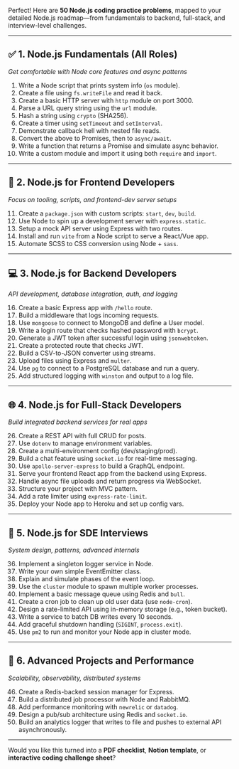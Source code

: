 Perfect! Here are **50 Node.js coding practice problems**, mapped to your detailed Node.js roadmap—from fundamentals to backend, full-stack, and interview-level challenges.

---

## ✅ **1. Node.js Fundamentals (All Roles)**

*Get comfortable with Node core features and async patterns*

1. Write a Node script that prints system info (`os` module).
2. Create a file using `fs.writeFile` and read it back.
3. Create a basic HTTP server with `http` module on port 3000.
4. Parse a URL query string using the `url` module.
5. Hash a string using `crypto` (SHA256).
6. Create a timer using `setTimeout` and `setInterval`.
7. Demonstrate callback hell with nested file reads.
8. Convert the above to Promises, then to `async/await`.
9. Write a function that returns a Promise and simulate async behavior.
10. Write a custom module and import it using both `require` and `import`.

---

## 🎯 **2. Node.js for Frontend Developers**

*Focus on tooling, scripts, and frontend-dev server setups*

11. Create a `package.json` with custom scripts: `start`, `dev`, `build`.
12. Use Node to spin up a development server with `express.static`.
13. Setup a mock API server using Express with two routes.
14. Install and run `vite` from a Node script to serve a React/Vue app.
15. Automate SCSS to CSS conversion using Node + `sass`.

---

## 💻 **3. Node.js for Backend Developers**

*API development, database integration, auth, and logging*

16. Create a basic Express app with `/hello` route.
17. Build a middleware that logs incoming requests.
18. Use `mongoose` to connect to MongoDB and define a User model.
19. Write a login route that checks hashed password with `bcrypt`.
20. Generate a JWT token after successful login using `jsonwebtoken`.
21. Create a protected route that checks JWT.
22. Build a CSV-to-JSON converter using streams.
23. Upload files using Express and `multer`.
24. Use `pg` to connect to a PostgreSQL database and run a query.
25. Add structured logging with `winston` and output to a log file.

---

## 🌐 **4. Node.js for Full-Stack Developers**

*Build integrated backend services for real apps*

26. Create a REST API with full CRUD for posts.
27. Use `dotenv` to manage environment variables.
28. Create a multi-environment config (dev/staging/prod).
29. Build a chat feature using `socket.io` for real-time messaging.
30. Use `apollo-server-express` to build a GraphQL endpoint.
31. Serve your frontend React app from the backend using Express.
32. Handle async file uploads and return progress via WebSocket.
33. Structure your project with MVC pattern.
34. Add a rate limiter using `express-rate-limit`.
35. Deploy your Node app to Heroku and set up config vars.

---

## 🧠 **5. Node.js for SDE Interviews**

*System design, patterns, advanced internals*

36. Implement a singleton logger service in Node.
37. Write your own simple EventEmitter class.
38. Explain and simulate phases of the event loop.
39. Use the `cluster` module to spawn multiple worker processes.
40. Implement a basic message queue using Redis and `bull`.
41. Create a cron job to clean up old user data (use `node-cron`).
42. Design a rate-limited API using in-memory storage (e.g., token bucket).
43. Write a service to batch DB writes every 10 seconds.
44. Add graceful shutdown handling (`SIGINT`, `process.exit`).
45. Use `pm2` to run and monitor your Node app in cluster mode.

---

## 🚀 **6. Advanced Projects and Performance**

*Scalability, observability, distributed systems*

46. Create a Redis-backed session manager for Express.
47. Build a distributed job processor with Node and RabbitMQ.
48. Add performance monitoring with `newrelic` or `datadog`.
49. Design a pub/sub architecture using Redis and `socket.io`.
50. Build an analytics logger that writes to file and pushes to external API asynchronously.

---

Would you like this turned into a **PDF checklist**, **Notion template**, or **interactive coding challenge sheet**?
